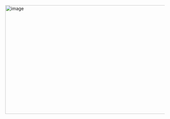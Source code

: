 <img width="754" height="345" alt="image" src="https://github.com/user-attachments/assets/e5c86bfd-4747-4519-8813-b83bba80b6cf" />
